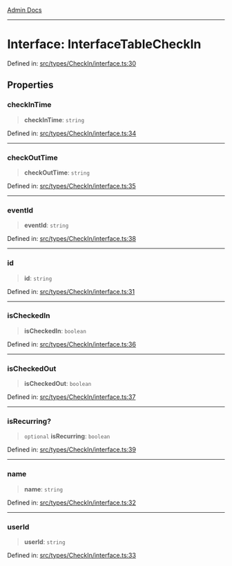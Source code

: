 [Admin Docs](/)

***

# Interface: InterfaceTableCheckIn

Defined in: [src/types/CheckIn/interface.ts:30](https://github.com/PalisadoesFoundation/talawa-admin/blob/main/src/types/CheckIn/interface.ts#L30)

## Properties

### checkInTime

> **checkInTime**: `string`

Defined in: [src/types/CheckIn/interface.ts:34](https://github.com/PalisadoesFoundation/talawa-admin/blob/main/src/types/CheckIn/interface.ts#L34)

***

### checkOutTime

> **checkOutTime**: `string`

Defined in: [src/types/CheckIn/interface.ts:35](https://github.com/PalisadoesFoundation/talawa-admin/blob/main/src/types/CheckIn/interface.ts#L35)

***

### eventId

> **eventId**: `string`

Defined in: [src/types/CheckIn/interface.ts:38](https://github.com/PalisadoesFoundation/talawa-admin/blob/main/src/types/CheckIn/interface.ts#L38)

***

### id

> **id**: `string`

Defined in: [src/types/CheckIn/interface.ts:31](https://github.com/PalisadoesFoundation/talawa-admin/blob/main/src/types/CheckIn/interface.ts#L31)

***

### isCheckedIn

> **isCheckedIn**: `boolean`

Defined in: [src/types/CheckIn/interface.ts:36](https://github.com/PalisadoesFoundation/talawa-admin/blob/main/src/types/CheckIn/interface.ts#L36)

***

### isCheckedOut

> **isCheckedOut**: `boolean`

Defined in: [src/types/CheckIn/interface.ts:37](https://github.com/PalisadoesFoundation/talawa-admin/blob/main/src/types/CheckIn/interface.ts#L37)

***

### isRecurring?

> `optional` **isRecurring**: `boolean`

Defined in: [src/types/CheckIn/interface.ts:39](https://github.com/PalisadoesFoundation/talawa-admin/blob/main/src/types/CheckIn/interface.ts#L39)

***

### name

> **name**: `string`

Defined in: [src/types/CheckIn/interface.ts:32](https://github.com/PalisadoesFoundation/talawa-admin/blob/main/src/types/CheckIn/interface.ts#L32)

***

### userId

> **userId**: `string`

Defined in: [src/types/CheckIn/interface.ts:33](https://github.com/PalisadoesFoundation/talawa-admin/blob/main/src/types/CheckIn/interface.ts#L33)
